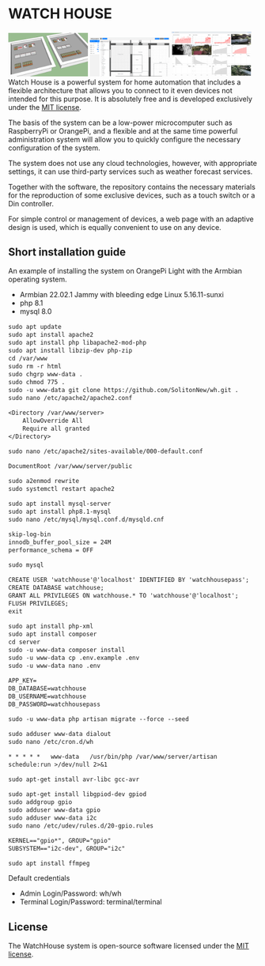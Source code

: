 # WATCH HOUSE

<img src="docs/images/img_1.png" width="32%">
<img src="docs/images/img_2.png" width="32%">
<img src="docs/images/img_3.png" width="32%"

Watch House is a powerful system for home automation that includes a 
flexible architecture that allows you to connect to it even devices 
not intended for this purpose. It is absolutely free and is developed 
exclusively under the [MIT license](https://opensource.org/licenses/MIT).

The basis of the system can be a low-power microcomputer such as 
RaspberryPi or OrangePi, and a flexible and at the same time powerful 
administration system will allow you to quickly configure the necessary 
configuration of the system.

The system does not use any cloud technologies, however, with 
appropriate settings, it can use third-party services such as weather 
forecast services.

Together with the software, the repository contains the necessary 
materials for the reproduction of some exclusive devices, such as a 
touch switch or a Din controller.

For simple control or management of devices, a web page with an 
adaptive design is used, which is equally convenient to use on any 
device.

## Short installation guide

An example of installing the system on OrangePi Light with the Armbian operating system.
- Armbian 22.02.1 Jammy with bleeding edge Linux 5.16.11-sunxi
- php 8.1
- mysql 8.0

```
sudo apt update
sudo apt install apache2
sudo apt install php libapache2-mod-php
sudo apt install libzip-dev php-zip
cd /var/www
sudo rm -r html
sudo chgrp www-data .
sudo chmod 775 .
sudo -u www-data git clone https://github.com/SolitonNew/wh.git .
sudo nano /etc/apache2/apache2.conf
```
```
<Directory /var/www/server>
	AllowOverride All
	Require all granted
</Directory>
```
```
sudo nano /etc/apache2/sites-available/000-default.conf
```
```
DocumentRoot /var/www/server/public
```
```
sudo a2enmod rewrite
sudo systemctl restart apache2
```
```
sudo apt install mysql-server
sudo apt install php8.1-mysql
sudo nano /etc/mysql/mysql.conf.d/mysqld.cnf
```
```
skip-log-bin
innodb_buffer_pool_size = 24M
performance_schema = OFF
```
```
sudo mysql
```
```
CREATE USER 'watchhouse'@'localhost' IDENTIFIED BY 'watchhousepass';
CREATE DATABASE watchhouse;
GRANT ALL PRIVILEGES ON watchhouse.* TO 'watchhouse'@'localhost';
FLUSH PRIVILEGES;
exit
```
```
sudo apt install php-xml
sudo apt install composer
cd server
sudo -u www-data composer install
sudo -u www-data cp .env.example .env
sudo -u www-data nano .env
```
```
APP_KEY=
DB_DATABASE=watchhouse
DB_USERNAME=watchhouse
DB_PASSWORD=watchhousepass
```
```
sudo -u www-data php artisan migrate --force --seed
```
```
sudo adduser www-data dialout
sudo nano /etc/cron.d/wh
```
```
* * * * *   www-data   /usr/bin/php /var/www/server/artisan schedule:run >/dev/null 2>&1
```
```
sudo apt-get install avr-libc gcc-avr
```
```
sudo apt-get install libgpiod-dev gpiod
sudo addgroup gpio
sudo adduser www-data gpio
sudo adduser www-data i2c
sudo nano /etc/udev/rules.d/20-gpio.rules
```
```
KERNEL=="gpio*", GROUP="gpio"
SUBSYSTEM=="i2c-dev", GROUP="i2c"
```
```
sudo apt install ffmpeg
```
Default credentials
- Admin Login/Password: wh/wh
- Terminal Login/Password: terminal/terminal

## License

The WatchHouse system is open-source software licensed under the [MIT license](https://opensource.org/licenses/MIT).
